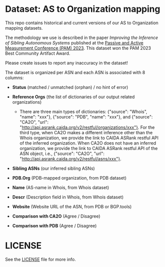 # Dataset: AS to Organization mapping

This repo contains historical and current versions of our AS to Organization mapping datasets. 

The methodology we use is described in the paper *Improving the Inference of Sibling Autonomous Systems* published at the [Passive and Active Measurement Conference (PAM) 2023](https://pam2023.networks.imdea.org/program/). This dataset won the PAM 2023 Best Community Artifact Award. 

Please create issues to report any inaccuracy in the dataset!

The dataset is organized per ASN and each ASN is associated with 8 columns: 
- **Status** (matched / unmatched (orphan) / no hint of error) 
- **Reference Orgs** (the list of dictionaries of our output related organizations) 

  - There are three main types of dictionaries: {"source": "Whois", "name": "xxx"}, {"source": "PDB", "name": "xxx"}, and {"source": "CA2O", "url": "http://api.asrank.caida.org/v2/restful/organizations/xxx"}. For the third type, when CA2O makes a different inference other than the Whois organization, we provide the link to CAIDA ASRank restful API of the inferred organization. When CA2O does not have an inferred organization, we provide the link to CAIDA ASRank restful API of the ASN object, i.e., {"source": "CA2O", "url": "http://api.asrank.caida.org/v2/restful/asns/xxx"}.

- **Sibling ASNs** (our inferred sibling ASNs) 
- **PDB.Org** (PDB-mapped organization, from PDB dataset)
- **Name** (AS-name in Whois, from Whois dataset)
- **Descr** (Description field in Whois, from Whois dataset)
- **Website** (Website URL of the ASN, from PDB or BGP.tools)
- **Comparison with CA2O** (Agree / Disagree)
- **Comparison with PDB** (Agree / Disagree)

# LICENSE

See the [LICENSE](LICENSE) file for more info.

